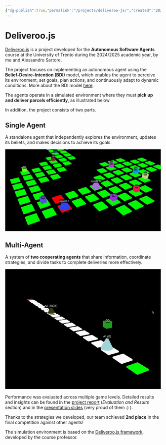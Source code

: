 ```yaml
---
{"dg-publish":true,"permalink":"/projects/deliveroo-js/","created":"2025-03-29T18:20:22.522+01:00","updated":"2025-10-01T02:44:17.521+02:00"}
---
```


# Deliveroo.js

[Deliveroo.js](https://github.com/F4bbi/autonomus-software-agents) is a project developed for the **Autonomous Software Agents** course at the University of Trento during the 2024/2025 academic year, by me and Alessandro Sartore.

The project focuses on implementing an autonomous agent using the **Belief-Desire-Intention (BDI)** model, which enables the agent to perceive its environment, set goals, plan actions, and continuously adapt to dynamic conditions. More about the BDI model [here](https://en.wikipedia.org/wiki/Belief%E2%80%93desire%E2%80%93intention_software_model).

The agents operate in a simulated environment where they must **pick up and deliver parcels efficiently**, as illustrated below.

In addition, the project consists of two parts.

## Single Agent

A standalone agent that independently explores the environment, updates its beliefs, and makes decisions to achieve its goals.

[![Single Agent Example|1000](https://github.com/F4bbi/autonomus-software-agents/raw/main/assets/single_agent.gif)](https://github.com/F4bbi/autonomus-software-agents/blob/main/assets/single_agent.gif)

## Multi-Agent

A system of **two cooperating agents** that share information, coordinate strategies, and divide tasks to complete deliveries more effectively.  

[![Multi-Agent Example|1000](https://github.com/F4bbi/autonomus-software-agents/raw/main/assets/multi_agent.gif)](https://github.com/F4bbi/autonomus-software-agents/blob/main/assets/multi_agent.gif)

Performance was evaluated across multiple game levels. Detailed results and insights can be found in the [project report](https://github.com/F4bbi/autonomus-software-agents/blob/main/docs/report.pdf) (_Evaluation and Results_ section) and in the [presentation slides](https://github.com/F4bbi/autonomus-software-agents/blob/main/docs/presentation.pdf) (very proud of them :) ).

Thanks to the strategies we developed, our team achieved **2nd place** in the final competition against other agents!

The simulation environment is based on the [Deliveroo.js framework](https://github.com/unitn-ASA/DeliverooAgent.js), developed by the course professor.